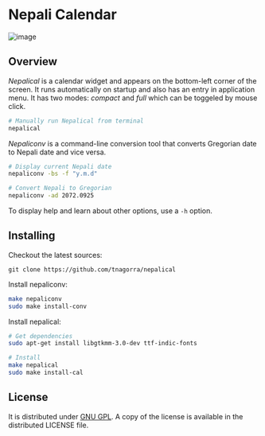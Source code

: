 # Nepali Calendar
![image](https://cloud.githubusercontent.com/assets/4928045/11301994/c059a502-8fc2-11e5-99fc-9875167f4eba.png)

## Overview
*Nepalical* is a calendar widget and appears on the bottom-left corner of the screen. It runs automatically on startup and also has an entry in application menu. It has two modes: *compact* and *full* which can be toggeled by mouse click.

```bash
# Manually run Nepalical from terminal
nepalical
```
*Nepaliconv* is a command-line conversion tool that converts Gregorian date to Nepali date and vice versa.

```bash
# Display current Nepali date
nepaliconv -bs -f "y.m.d"

# Convert Nepali to Gregorian
nepaliconv -ad 2072.0925
```

To display help and learn about other options, use a ```-h``` option.

## Installing
Checkout the latest sources:

    git clone https://github.com/tnagorra/nepalical

Install nepaliconv:

```bash
make nepaliconv
sudo make install-conv
```

Install nepalical:

```bash
# Get dependencies
sudo apt-get install libgtkmm-3.0-dev ttf-indic-fonts

# Install
make nepalical
sudo make install-cal
```

## License
It is distributed under [GNU GPL][1]. A copy of the license is available in the distributed LICENSE file.


[1]: http://www.gnu.org/licenses/gpl.txt
